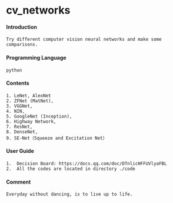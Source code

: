# cv_networks

#### Introduction

	Try different computer vision neural networks and make some comparisons.

#### Programming Language

	python

#### Contents

	1. LeNet, AlexNet
	2. ZFNet (MatNet), 
	3. VGGNet,
	4. NIN, 
	5. GoogleNet (Inception), 
	6. Highway Network, 
	7. ResNet, 
	8. DenseNet, 
	9. SE-Net（Squeeze and Excitation Net）

#### User Guide

	1.  Decision Board: https://docs.qq.com/doc/DTnlicHFFUVlyaFBL
	2.  All the codes are located in directory ./code
	
#### Comment

	Everyday without dancing, is to live up to life.
